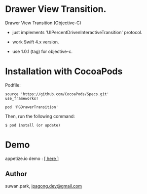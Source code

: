 # Drawer View Transition.

Drawer View Transition (Objective-C)

- just implements 'UIPercentDrivenInteractiveTransition' protocol.  

- work Swift 4.x version. 

- use 1.0.1 (tag) for objective-c. 

# Installation with CocoaPods

Podfile:

    source 'https://github.com/CocoaPods/Specs.git'
    use_frameworks!

    pod 'PGDrawerTransition'

Then, run the following command:

    $ pod install (or update)

# Demo  

appetize.io demo : [\[ here \]](https://appetize.io/app/u21n61tjbtkccz70jmvd8dveh4?device=iphone5s&scale=75&orientation=portrait&osVersion=9.3)


## Author

suwan.park, ipagong.dev@gmail.com

